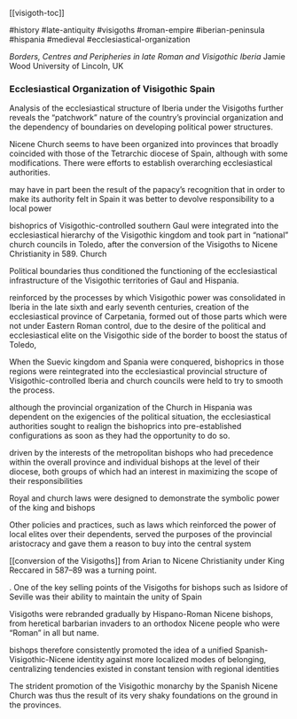 [[visigoth-toc]]

#history #late-antiquity #visigoths #roman-empire #iberian-peninsula #hispania #medieval #ecclesiastical-organization   

*Borders, Centres and Peripheries in late Roman and Visigothic Iberia*
Jamie Wood University of Lincoln, UK  

### Ecclesiastical Organization of Visigothic Spain


Analysis of the ecclesiastical structure of Iberia under the Visigoths further reveals
the “patchwork” nature of the country’s provincial organization and the dependency of boundaries on developing political power structures. 


Nicene Church seems to have been organized into provinces that broadly coincided with  those of the Tetrarchic diocese of Spain, although with some modifications. There were efforts to establish overarching ecclesiastical authorities.

may have in part been the result of the papacy’s recognition that in order to make its authority felt in Spain it was better to devolve responsibility to a local power  

bishoprics of Visigothic-controlled southern Gaul were integrated into the
ecclesiastical hierarchy of the Visigothic kingdom and took part in “national” church councils in Toledo, after the conversion of the Visigoths to Nicene Christianity in 589. Church  

Political boundaries thus conditioned the functioning of the ecclesiastical
infrastructure of the Visigothic territories of Gaul and Hispania.  

reinforced by the processes by which Visigothic power was consolidated in Iberia in the late sixth and early seventh centuries, creation of the ecclesiastical province of Carpetania, formed out of those parts which were not under Eastern Roman control, due to the desire of the political and ecclesiastical elite on the Visigothic side of the border to boost the status of Toledo, 

When the Suevic kingdom and Spania were conquered, bishoprics in those regions were reintegrated into the ecclesiastical provincial structure of Visigothic-controlled Iberia and church councils were held to try to smooth the process.  

although the provincial organization of the Church in Hispania was dependent on the exigencies of the political situation, the ecclesiastical authorities sought to realign the bishoprics into pre-established configurations as soon as they had the opportunity to do so.   

driven by the interests of the metropolitan bishops who had precedence within the overall province and individual bishops at the level of their diocese, both groups of which had an interest in maximizing the scope of their responsibilities  

  Royal and church laws were designed to demonstrate the symbolic power of the king and bishops  

Other policies and practices, such as laws which reinforced the power of local elites over their dependents, served the purposes of the provincial aristocracy and gave them a reason to buy into the central system  


[[conversion of the Visigoths]] from Arian to Nicene Christianity under King
Reccared in 587–89 was a turning point.  

. One of the key selling points of the Visigoths for bishops such as Isidore of Seville was their ability to maintain the unity of Spain  


Visigoths were rebranded gradually by Hispano-Roman Nicene
bishops, from heretical barbarian invaders to an orthodox Nicene people who were
“Roman” in all but name.  

bishops therefore consistently promoted the idea of a unified Spanish-Visigothic-Nicene identity against more localized modes of belonging, centralizing tendencies existed in constant tension with regional identities

The strident promotion of the Visigothic monarchy by the Spanish Nicene Church was
thus the result of its very shaky foundations on the ground in the provinces.










